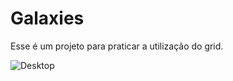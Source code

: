 # Galaxies

<p> Esse é um projeto para praticar a utilização do grid.</p>

![Desktop](https://github.com/augustogmc/Galaxies/assets/123521417/94d6fb28-274d-4f0a-a1f9-cf3f730d2ebb)
